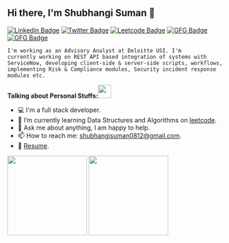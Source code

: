 ## Hi there, I'm Shubhangi Suman :raising_hand: 
[![Linkedin Badge](https://img.shields.io/badge/-LinkedIn-0e76a8?style=flat-square&logo=Linkedin&logoColor=white)](https://linkedin.com/in/)
[![Twitter Badge](https://img.shields.io/badge/-Twitter-00acee?style=flat-square&logo=Twitter&logoColor=white)](https://twitter.com/)
[![Leetcode Badge](https://img.shields.io/badge/-leetcode-orange?style=flat-square&logo=leetcode&logoColor=white)](https://twitter.com/)
[![GFG Badge](https://img.shields.io/badge/-geeksforgeeks-308d46?style=flat-square&logo=geeksforgeeks&logoColor=white)](https://twitter.com/)
[![GFG Badge](https://img.shields.io/badge/-codepen-000000?style=flat-square&logo=codepen&logoColor=white)](https://twitter.com/)

<code>I'm working as an Advisory Analyst at Deloitte USI. I'm currently working on REST API based integration of systems with ServiceNow, developing client-side & server-side scripts, 
workflows, implementing Risk & Compliance modules, Security incident response modules etc.</code>

**Talking about Personal Stuffs:**<img src="https://www.pngfind.com/pngs/m/472-4725278_technologist-sticker-woman-technologist-emoji-hd-png-download.png" width="30px">

- 💻 I'm a full stack developer.
- 🚀 I’m currently learning Data Structures and Algorithms on [leetcode](https://leetcode.com/).
- 💬 Ask me about anything, I am happy to help.
- 📫 How to reach me: shubhangisuman0812@gmail.com.
- 📝 [Resume](https).



<p><img height="180em" src="https://github-readme-stats.vercel.app/api?username=shubhangisuman&show_icons=true&hide_border=false&&count_private=true&include_all_commits=true" />
<img height="180em" src="https://github-readme-stats.vercel.app/api/top-langs/?username=shubhangisuman&show_icons=true&hide_border=true&layout=compact&langs_count=8"/>
</p>


